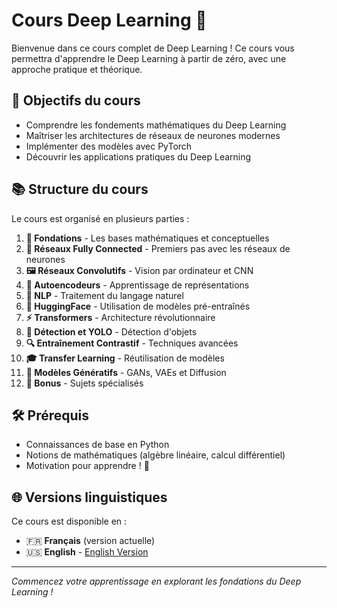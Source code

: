 # Cours Deep Learning 🚀

Bienvenue dans ce cours complet de Deep Learning ! Ce cours vous permettra d'apprendre le Deep Learning à partir de zéro, avec une approche pratique et théorique.

## 🎯 Objectifs du cours

- Comprendre les fondements mathématiques du Deep Learning
- Maîtriser les architectures de réseaux de neurones modernes
- Implémenter des modèles avec PyTorch
- Découvrir les applications pratiques du Deep Learning

## 📚 Structure du cours

Le cours est organisé en plusieurs parties :

1. **🧮 Fondations** - Les bases mathématiques et conceptuelles
2. **🔗 Réseaux Fully Connected** - Premiers pas avec les réseaux de neurones
3. **🖼️ Réseaux Convolutifs** - Vision par ordinateur et CNN
4. **🔄 Autoencodeurs** - Apprentissage de représentations
5. **📝 NLP** - Traitement du langage naturel
6. **🤗 HuggingFace** - Utilisation de modèles pré-entraînés
7. **⚡ Transformers** - Architecture révolutionnaire
8. **🎯 Détection et YOLO** - Détection d'objets
9. **🔍 Entraînement Contrastif** - Techniques avancées
10. **🎓 Transfer Learning** - Réutilisation de modèles
11. **🎨 Modèles Génératifs** - GANs, VAEs et Diffusion
12. **🎁 Bonus** - Sujets spécialisés

## 🛠️ Prérequis

- Connaissances de base en Python
- Notions de mathématiques (algèbre linéaire, calcul différentiel)
- Motivation pour apprendre ! 💪

## 🌐 Versions linguistiques

Ce cours est disponible en :
- 🇫🇷 **Français** (version actuelle)
- 🇺🇸 **English** - [English Version](../en/intro.html)

---

*Commencez votre apprentissage en explorant les fondations du Deep Learning !*